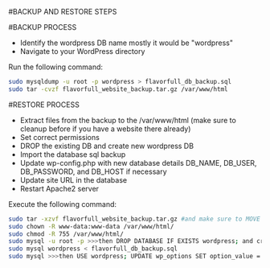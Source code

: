 #BACKUP AND RESTORE STEPS

#BACKUP PROCESS
- Identify the wordpress DB name mostly it would be "wordpress"
- Navigate to your WordPress directory

Run the following command:
```bash
sudo mysqldump -u root -p wordpress > flavorfull_db_backup.sql
sudo tar -cvzf flavorfull_website_backup.tar.gz /var/www/html
```

#RESTORE PROCESS 
- Extract files from the backup to the /var/www/html (make sure to cleanup before if you have a website there already)
- Set correct permissions
- DROP the existing DB and create new wordpress DB
- Import the database sql backup
- Update wp-config.php with new database details DB_NAME, DB_USER, DB_PASSWORD, and DB_HOST if necessary
- Update site URL in the database
- Restart Apache2 server

Execute the following command:
```bash
sudo tar -xzvf flavorfull_website_backup.tar.gz #and make sure to MOVE the WEBSITE FILES to /var/www/html
sudo chown -R www-data:www-data /var/www/html/
sudo chmod -R 755 /var/www/html/
sudo mysql -u root -p >>>then DROP DATABASE IF EXISTS wordpress; and create new CREATE DATABASE wordpess; and GRANT ALL PRIVILEGES ON wordpress.* TO 'root'@'localhost'; then finaly FLUSH PRIVILEGES;
sudo mysql wordpress < flavorfull_db_backup.sql
sudo mysql >>>then USE wordpress; UPDATE wp_options SET option_value = 'http://your-new-domain-or-ip' WHERE option_name IN ('home', 'siteurl'); EXIT;
```
